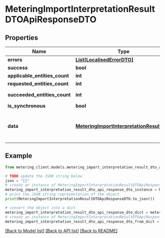 # MeteringImportInterpretationResultDTOApiResponseDTO


## Properties

Name | Type | Description | Notes
------------ | ------------- | ------------- | -------------
**errors** | [**List[LocalisedErrorDTO]**](LocalisedErrorDTO.md) |  | [optional] 
**success** | **bool** |  | [optional] 
**applicable_entities_count** | **int** |  | [optional] 
**requested_entities_count** | **int** |  | [optional] 
**succeeded_entities_count** | **int** |  | [optional] [readonly] 
**is_synchronous** | **bool** |  | [optional] 
**data** | [**MeteringImportInterpretationResultDTO**](MeteringImportInterpretationResultDTO.md) | The updated entity in case of modifications or creation | [optional] 

## Example

```python
from metering_client.models.metering_import_interpretation_result_dto_api_response_dto import MeteringImportInterpretationResultDTOApiResponseDTO

# TODO update the JSON string below
json = "{}"
# create an instance of MeteringImportInterpretationResultDTOApiResponseDTO from a JSON string
metering_import_interpretation_result_dto_api_response_dto_instance = MeteringImportInterpretationResultDTOApiResponseDTO.from_json(json)
# print the JSON string representation of the object
print(MeteringImportInterpretationResultDTOApiResponseDTO.to_json())

# convert the object into a dict
metering_import_interpretation_result_dto_api_response_dto_dict = metering_import_interpretation_result_dto_api_response_dto_instance.to_dict()
# create an instance of MeteringImportInterpretationResultDTOApiResponseDTO from a dict
metering_import_interpretation_result_dto_api_response_dto_from_dict = MeteringImportInterpretationResultDTOApiResponseDTO.from_dict(metering_import_interpretation_result_dto_api_response_dto_dict)
```
[[Back to Model list]](../README.md#documentation-for-models) [[Back to API list]](../README.md#documentation-for-api-endpoints) [[Back to README]](../README.md)


